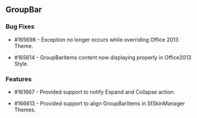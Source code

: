 ## GroupBar

### Bug Fixes


* \#165698 - Exception no longer occurs while overriding Office 2013 Theme.

* \#165614 - GroupBarItems content now displaying properly in Office2013 Style.

### Features

* \#161667 - Provided support to notify Expand and Collapse action.

* \#166613 - Provided support to align GroupBarItems in SfSkinManager Themes.






